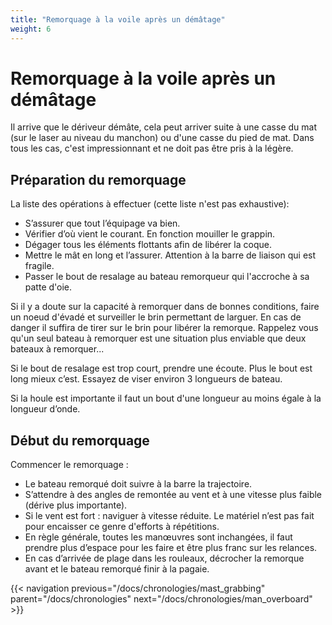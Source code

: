 ```yaml
---
title: "Remorquage à la voile après un démâtage"
weight: 6
---
```

# Remorquage à la voile après un démâtage

Il arrive que le dériveur démâte, cela peut arriver suite à une casse du mat (sur le laser au niveau du manchon) ou d'une casse du pied de mat. Dans tous les cas, c'est impressionnant et ne doit pas être pris à la légère.

## Préparation du remorquage
La liste des opérations à effectuer (cette liste n'est pas exhaustive):
- S’assurer que tout l’équipage va bien.
- Vérifier d’où vient le courant. En fonction mouiller le grappin.
- Dégager tous les éléments flottants afin de libérer la coque.
- Mettre le mât en long et l’assurer. Attention à la barre de liaison qui est fragile.
- Passer le bout de resalage au bateau remorqueur qui l'accroche à sa patte d'oie.

Si il y a doute sur la capacité à remorquer dans de bonnes conditions, faire un noeud d'évadé et surveiller le brin permettant de larguer. En cas de danger il suffira de tirer sur le brin pour libérer la remorque. Rappelez vous qu'un seul bateau à remorquer est une situation plus enviable que deux bateaux à remorquer...

Si le bout de resalage est trop court, prendre une écoute. Plus le bout est long mieux c’est. Essayez de viser environ 3 longueurs de bateau.

Si la houle est importante il faut un bout d'une longueur au moins égale à la longueur d’onde.

## Début du remorquage
Commencer le remorquage :
- Le bateau remorqué doit suivre à la barre la trajectoire.
- S’attendre à des angles de remontée au vent et à une vitesse plus faible (dérive plus importante).
- Si le vent est fort : naviguer à vitesse réduite. Le matériel n’est pas fait pour encaisser ce genre d'efforts à répétitions.
- En règle générale, toutes les manœuvres sont inchangées, il faut prendre plus d’espace pour les faire et être plus franc sur les relances.
- En cas d’arrivée de plage dans les rouleaux, décrocher la remorque avant et le bateau remorqué finir à la pagaie.

{{< navigation previous="/docs/chronologies/mast_grabbing" parent="/docs/chronologies" next="/docs/chronologies/man_overboard" >}}

